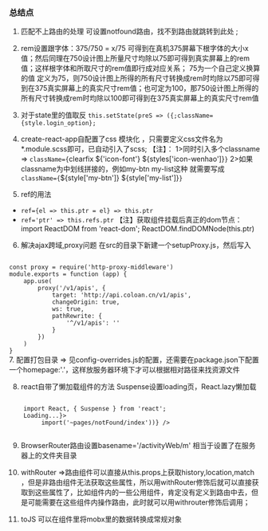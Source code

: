 ### 总结点
1. 匹配不上路由的处理 可设置notfound路由，找不到路由就跳转到此处 ;
2. rem设置跟字体：375/750 = x/75 可得到在真机375屏幕下根字体的大小x值；然后同理在750设计图上所量尺寸均除以75即可得到真实屏幕上的rem值；这样根字体和所取尺寸的rem值即行成对应关系；
75为一个自己定义换算的值 定义为75，则750设计图上所得的所有尺寸转换成rem时均除以75即可得到在375真实屏幕上的真实尺寸rem值；也可定为100，那750设计图上所得的所有尺寸转换成rem时均除以100即可得到在375真实屏幕上的真实尺寸rem值
3. 对于state里的值取反  `this.setState(preS => ({;className={style.login_option};`
4. create-react-app自配置了css 模块化 ，只需要定义css文件名为*.module.scss即可，已自动引入了scss;
【注】：
1>同时引入多个classname =>  `className={`clearfix ${'icon-font'} ${styles['icon-wenhao']}`}`
2>如果classname为中划线拼接的，例如my-btn my-list这种 就需要写成 `className={`${style['my-btn']} ${style['my-list']}`}`

5. ref的用法
* `ref={el => this.ptr = el} => this.ptr`
* `ref='ptr' => this.refs.ptr`
【注】获取组件挂载后真正的dom节点：
import ReactDOM from 'react-dom';
ReactDOM.findDOMNode(this.ptr)

6. 解决ajax跨域,proxy问题 
在src的目录下新建一个setupProxy.js，然后写入
<code>
const proxy = require('http-proxy-middleware')
module.exports = function (app) {
    app.use(
        proxy('/v1/apis', {
            target: 'http://api.coloan.cn/v1/apis',
            changeOrigin: true,
            ws: true,
            pathRewrite: {
                '^/v1/apis': ''
            }
        })
    )
}
</code>
7. 配置打包目录 => 见config-overrides.js的配置，还需要在package.json下配置一个homepage:'.'，这样放服务器环境下才可以根据相对路径来找资源文件

8. react自带了懒加载组件的方法 Suspense设置loading页，React.lazy懒加载
<code>
    import React, { Suspense } from 'react';
    <Suspense fallback={<div style={{ display: 'flex', justifyContent: 'center', alignItems: 'center' }}>Loading...</div>}>
        <Route component={React.lazy(() => import('~pages/notFound/index'))} />
    </Suspense>
</code>

9. BrowserRouter路由设置basename='/activityWeb/m' 相当于设置了在服务器上的文件夹目录

10. withRouter =>路由组件可以直接从this.props上获取history,location,match ，但是非路由组件无法获取这些属性，所以用withRouter修饰后就可以直接获取到这些属性了，比如组件内的一些公用组件，肯定没有定义到路由中去，但是可能需要在这些组件内操作路由，此时就可以用withrouter修饰后调用；

11. toJS 可以在组件里将mobx里的数据转换成常规对象